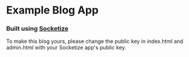 # Example Blog App

### Built using [Socketize](https://socketize.com)

To make this blog yours, please change the public key in
index.html and admin.html with your Socketize app's public key.